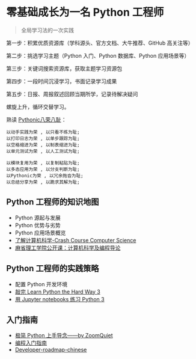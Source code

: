 # 零基础成长为一名 Python 工程师

> 全局学习法的一次实践

第一步：积累优质资源库（学科源头、官方文档、大牛推荐、GitHub 高关注等）

第二步：挑选学习主题（Python 入门、Python 数据库、Python 应用场景等）

第三步：关键词搜索资源库，获取主题学习资源包

第四步：一段时间沉浸学习，书面记录学习成果

第五步：日报、周报叙述回顾当期所学，记录待解决疑问

螺旋上升，循环交替学习。



熟读 [Pythonic八荣八耻](https://wiki.woodpecker.org.cn/moin/Py8Rong8Chi)：

```
以动手实践为荣 , 以只看不练为耻;
以打印日志为荣 , 以单步跟踪为耻;
以空格缩进为荣 , 以制表缩进为耻;
以单元测试为荣 , 以人工测试为耻;

以模块复用为荣 , 以复制粘贴为耻;
以多态应用为荣 , 以分支判断为耻;
以Pythonic为荣 , 以冗余拖沓为耻;
以总结分享为荣 , 以跪求其解为耻;
```

## Python 工程师的知识地图

- Python 源起与发展
- Python 优势与劣势
- Python 应用场景概览
- [了解计算机科学-Crash Course Computer Science](https://github.com/1c7/crash-course-computer-science-chinese)
- [麻省理工学院公开课：计算机科学及编程导论](http://open.163.com/special/opencourse/bianchengdaolun.html)

## Python 工程师的实践策略

- 配置 Python 开发环境
- [敲完 Learn Python the Hard Way 3](https://github.com/zhengxixuan/ipython/tree/master/01LPTHW)
- [用 Jupyter notebooks 练习 Python 3](https://github.com/jerry-git/learn-python3)

## 入门指南

- [极简 Python 上手导念——by ZoomQuiet](http://wiki.zoomquiet.io/pythonic/MinimalistPyStart)
- [编程入门指南](https://www.kancloud.cn/kancloud/intro-to-prog/52592)
- [Developer-roadmap-chinese](https://github.com/goodjack/developer-roadmap-chinese)

